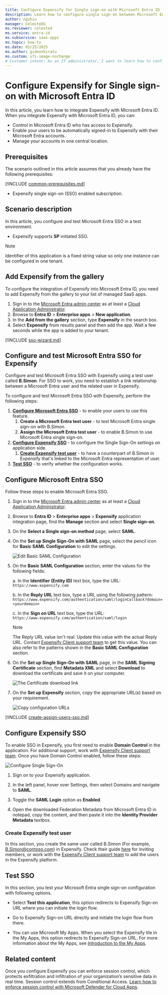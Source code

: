 ```yaml
---
title: Configure Expensify for Single sign-on with Microsoft Entra ID
description: Learn how to configure single sign-on between Microsoft Entra ID and Expensify.
author: nguhiu
manager: CelesteDG
ms.reviewer: celested
ms.service: entra-id
ms.subservice: saas-apps
ms.topic: how-to
ms.date: 03/25/2025
ms.author: gideonkiratu
ms.custom: sfi-image-nochange
# Customer intent: As an IT administrator, I want to learn how to configure single sign-on between Microsoft Entra ID and Expensify so that I can control who has access to Expensify, enable automatic sign-in with Microsoft Entra accounts, and manage my accounts in one central location.
---
```


# Configure Expensify for Single sign-on with Microsoft Entra ID

In this article,  you learn how to integrate Expensify with Microsoft Entra ID. When you integrate Expensify with Microsoft Entra ID, you can:

* Control in Microsoft Entra ID who has access to Expensify.
* Enable your users to be automatically signed-in to Expensify with their Microsoft Entra accounts.
* Manage your accounts in one central location.

## Prerequisites

The scenario outlined in this article assumes that you already have the following prerequisites:

[!INCLUDE [common-prerequisites.md](~/identity/saas-apps/includes/common-prerequisites.md)]
* Expensify single sign-on (SSO) enabled subscription.

## Scenario description

In this article,  you configure and test Microsoft Entra SSO in a test environment.

* Expensify supports **SP** initiated SSO.

> [!NOTE]
> Identifier of this application is a fixed string value so only one instance can be configured in one tenant.

## Add Expensify from the gallery

To configure the integration of Expensify into Microsoft Entra ID, you need to add Expensify from the gallery to your list of managed SaaS apps.

1. Sign in to the [Microsoft Entra admin center](https://entra.microsoft.com) as at least a [Cloud Application Administrator](~/identity/role-based-access-control/permissions-reference.md#cloud-application-administrator).
1. Browse to **Entra ID** > **Enterprise apps** > **New application**.
1. In the **Add from the gallery** section, type **Expensify** in the search box.
1. Select **Expensify** from results panel and then add the app. Wait a few seconds while the app is added to your tenant.

 [!INCLUDE [sso-wizard.md](~/identity/saas-apps/includes/sso-wizard.md)]

<a name='configure-and-test-azure-ad-sso-for-expensify'></a>

## Configure and test Microsoft Entra SSO for Expensify

Configure and test Microsoft Entra SSO with Expensify using a test user called **B.Simon**. For SSO to work, you need to establish a link relationship between a Microsoft Entra user and the related user in Expensify.

To configure and test Microsoft Entra SSO with Expensify, perform the following steps:

1. **[Configure Microsoft Entra SSO](#configure-azure-ad-sso)** - to enable your users to use this feature.
    1. **Create a Microsoft Entra test user** - to test Microsoft Entra single sign-on with B.Simon.
    1. **Assign the Microsoft Entra test user** - to enable B.Simon to use Microsoft Entra single sign-on.
2. **[Configure Expensify SSO](#configure-expensify-sso)** - to configure the Single Sign-On settings on application side.
    1. **[Create Expensify test user](#create-expensify-test-user)** - to have a counterpart of B.Simon in Expensify that's linked to the Microsoft Entra representation of user.
6. **[Test SSO](#test-sso)** - to verify whether the configuration works.

<a name='configure-azure-ad-sso'></a>

## Configure Microsoft Entra SSO

Follow these steps to enable Microsoft Entra SSO.

1. Sign in to the [Microsoft Entra admin center](https://entra.microsoft.com) as at least a [Cloud Application Administrator](~/identity/role-based-access-control/permissions-reference.md#cloud-application-administrator).
1. Browse to **Entra ID** > **Enterprise apps** > **Expensify** application integration page, find the **Manage** section and select **Single sign-on**.
1. On the **Select a Single sign-on method** page, select **SAML**.
1. On the **Set up Single Sign-On with SAML** page, select the pencil icon for **Basic SAML Configuration** to edit the settings.

   ![Edit Basic SAML Configuration](common/edit-urls.png)

1. On the **Basic SAML Configuration** section, enter the values for the following fields:

	a. In the **Identifier (Entity ID)** text box, type the URL:
    `https://www.expensify.com`

    b. In the **Reply URL** text box, type a URL using the following pattern:
    `https://www.expensify.com/authentication/saml/loginCallback?domain=<yourdomain>`
    
    c. In the **Sign on URL** text box, type the URL:
    `https://www.expensify.com/authentication/saml/login`

	> [!NOTE]
	> The Reply URL value isn't real. Update this value with the actual Reply URL. Contact [Expensify Client support team](mailto:help@expensify.com) to get this value. You can also refer to the patterns shown in the **Basic SAML Configuration** section.

1. On the **Set up Single Sign-On with SAML** page, in the **SAML Signing Certificate** section,  find **Metadata XML** and select **Download** to download the certificate and save it on your computer.

	![The Certificate download link](common/metadataxml.png)

1. On the **Set up Expensify** section, copy the appropriate URL(s) based on your requirement.

	![Copy configuration URLs](common/copy-configuration-urls.png)

<a name='create-an-azure-ad-test-user'></a>

[!INCLUDE [create-assign-users-sso.md](~/identity/saas-apps/includes/create-assign-users-sso.md)]

## Configure Expensify SSO

To enable SSO in Expensify, you first need to enable **Domain Control** in the application. For additional support, work with [Expensify Client support team](mailto:help@expensify.com). Once you have Domain Control enabled, follow these steps:

![Configure Single Sign-On](./media/expensify-tutorial/domain-control.png)

1. Sign on to your Expensify application.

2. In the left panel, hover over Settings, then select Domains and navigate to **SAML**.

3. Toggle the **SAML Login** option as **Enabled**.

4. Open the downloaded Federation Metadata from Microsoft Entra ID in notepad, copy the content, and then paste it into the **Identity Provider Metadata** textbox.

### Create Expensify test user

In this section, you create the same user called B.Simon (For example, B.Simon@contoso.com) in Expensify. Check their guide [here](https://community.expensify.com/discussion/4869/how-to-manage-domain-members) for inviting members, or work with the [Expensify Client support team](mailto:help@expensify.com) to add the users in the Expensify platform.

## Test SSO

In this section, you test your Microsoft Entra single sign-on configuration with following options. 

* Select **Test this application**, this option redirects to Expensify Sign-on URL where you can initiate the login flow. 

* Go to Expensify Sign-on URL directly and initiate the login flow from there.

* You can use Microsoft My Apps. When you select the Expensify tile in the My Apps, this option redirects to Expensify Sign-on URL. For more information about the My Apps, see [Introduction to the My Apps](https://support.microsoft.com/account-billing/sign-in-and-start-apps-from-the-my-apps-portal-2f3b1bae-0e5a-4a86-a33e-876fbd2a4510).

## Related content

Once you configure Expensify you can enforce session control, which protects exfiltration and infiltration of your organization’s sensitive data in real time. Session control extends from Conditional Access. [Learn how to enforce session control with Microsoft Defender for Cloud Apps](/cloud-app-security/proxy-deployment-any-app).
